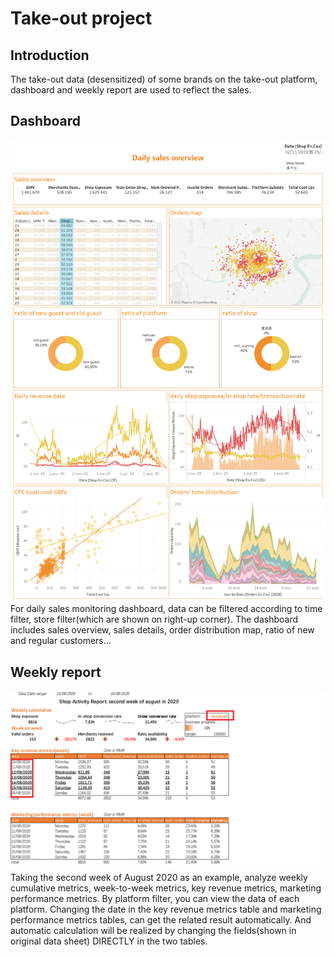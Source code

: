 # Take-out project 

## Introduction
The take-out data (desensitized) of some brands on the take-out platform,  dashboard and weekly report are used to reflect the sales.

## Dashboard 
![dashboard](https://github.com/Evelyn0402/take-out-project/blob/main/img/dashboard.png) 
For daily sales monitoring dashboard, data can be filtered according to time filter, store filter(which are shown on right-up corner). The dashboard includes sales overview, sales details, order distribution map, ratio of new and regular customers...


## Weekly report
![weekly report](https://github.com/Evelyn0402/take-out-project/blob/main/img/weekly_report.png)
Taking the second week of August 2020 as an example, analyze weekly cumulative metrics, week-to-week metrics, key revenue metrics, marketing performance metrics.
By platform filter, you can view the data of each platform. 
Changing the date in the key revenue metrics table and marketing performance metrics tables, can get the related result automatically. And automatic calculation will be realized by changing the fields(shown in original data sheet) DIRECTLY in the two tables.